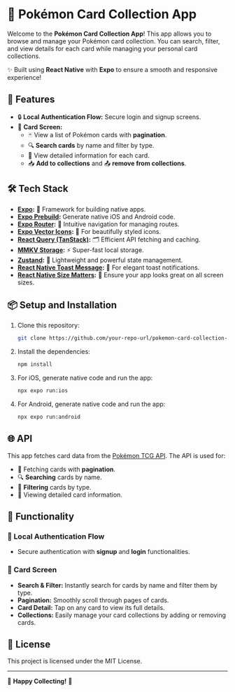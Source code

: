 # 🎴 Pokémon Card Collection App

Welcome to the **Pokémon Card Collection App**! This app allows you to browse and manage your Pokémon card collection. You can search, filter, and view details for each card while managing your personal card collections.

✨ Built using **React Native** with **Expo** to ensure a smooth and responsive experience!

## 🚀 Features

- 🔒 **Local Authentication Flow:** Secure login and signup screens.
- 🎴 **Card Screen:**
  - 🃏 View a list of Pokémon cards with **pagination**.
  - 🔍 **Search cards** by name and filter by type.
  - 📝 View detailed information for each card.
  - 📥 **Add to collections** and 📤 **remove from collections**.

## 🛠️ Tech Stack

- **[Expo](https://expo.dev/):** 🚀 Framework for building native apps.
- **[Expo Prebuild](https://docs.expo.dev/workflow/prebuild/):** Generate native iOS and Android code.
- **[Expo Router](https://expo.github.io/router/docs/):** 🧭 Intuitive navigation for managing routes.
- **[Expo Vector Icons](https://docs.expo.dev/guides/icons/):** 🎨 For beautifully styled icons.
- **[React Query (TanStack)](https://tanstack.com/query/v4):** 🗂️ Efficient API fetching and caching.
- **[MMKV Storage](https://github.com/mrousavy/react-native-mmkv):** ⚡ Super-fast local storage.
- **[Zustand](https://zustand-demo.pmnd.rs/):** 🐻 Lightweight and powerful state management.
- **[React Native Toast Message](https://github.com/calintamas/react-native-toast-message):** 🍞 For elegant toast notifications.
- **[React Native Size Matters](https://github.com/nirsky/react-native-size-matters):** 📐 Ensure your app looks great on all screen sizes.

## 📦 Setup and Installation

1. Clone this repository:
    ```bash
    git clone https://github.com/your-repo-url/pokemon-card-collection-app.git
    ```

2. Install the dependencies:
    ```bash
    npm install
    ```

3. For iOS, generate native code and run the app:
    ```bash
    npx expo run:ios
    ```

4. For Android, generate native code and run the app:
    ```bash
    npx expo run:android
    ```

## 🌐 API

This app fetches card data from the [Pokémon TCG API](https://docs.pokemontcg.io/). The API is used for:
- 📜 Fetching cards with **pagination**.
- 🔍 **Searching** cards by name.
- 🎨 **Filtering** cards by type.
- 📝 Viewing detailed card information.

## 🎯 Functionality

### 🔐 Local Authentication Flow
- Secure authentication with **signup** and **login** functionalities.

### 🎴 Card Screen
- **Search & Filter:** Instantly search for cards by name and filter them by type.
- **Pagination:** Smoothly scroll through pages of cards.
- **Card Detail:** Tap on any card to view its full details.
- **Collections:** Easily manage your card collections by adding or removing cards.

## 📝 License

This project is licensed under the MIT License.

---

🌟 **Happy Collecting!** 🌟
